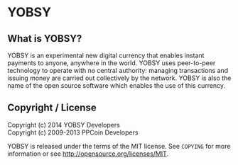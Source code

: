 YOBSY
=====

What is YOBSY?
--------------

YOBSY is an experimental new digital currency that enables instant payments to
anyone, anywhere in the world. YOBSY uses peer-to-peer technology to operate
with no central authority: managing transactions and issuing money are carried
out collectively by the network. YOBSY is also the name of the open source
software which enables the use of this currency.


Copyright / License
-------------------
Copyright (c) 2014 YOBSY Developers<br />
Copyright (c) 2009-2013 PPCoin Developers

YOBSY is released under the terms of the MIT license. See `COPYING` for more
information or see http://opensource.org/licenses/MIT.
